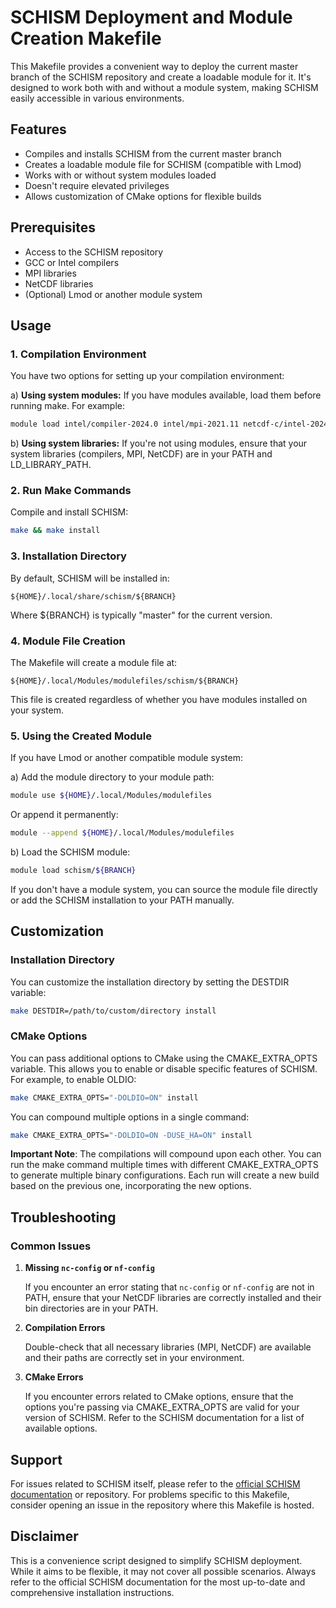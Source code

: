 # SCHISM Deployment and Module Creation Makefile

This Makefile provides a convenient way to deploy the current master branch of the SCHISM repository and create a loadable module for it. It's designed to work both with and without a module system, making SCHISM easily accessible in various environments.

## Features

- Compiles and installs SCHISM from the current master branch
- Creates a loadable module file for SCHISM (compatible with Lmod)
- Works with or without system modules loaded
- Doesn't require elevated privileges
- Allows customization of CMake options for flexible builds

## Prerequisites

- Access to the SCHISM repository
- GCC or Intel compilers
- MPI libraries
- NetCDF libraries
- (Optional) Lmod or another module system

## Usage

### 1. Compilation Environment

You have two options for setting up your compilation environment:

a) **Using system modules:**
If you have modules available, load them before running make. For example:

```bash
module load intel/compiler-2024.0 intel/mpi-2021.11 netcdf-c/intel-2024.0/4.9.2_intelmpi netcdf-fortran/intel-2024.0/4.6.1_intelmpi
```

b) **Using system libraries:**
If you're not using modules, ensure that your system libraries (compilers, MPI, NetCDF) are in your PATH and LD_LIBRARY_PATH.

### 2. Run Make Commands

Compile and install SCHISM:

```bash
make && make install
```

### 3. Installation Directory

By default, SCHISM will be installed in:

```
${HOME}/.local/share/schism/${BRANCH}
```

Where ${BRANCH} is typically "master" for the current version.

### 4. Module File Creation

The Makefile will create a module file at:

```
${HOME}/.local/Modules/modulefiles/schism/${BRANCH}
```

This file is created regardless of whether you have modules installed on your system.

### 5. Using the Created Module

If you have Lmod or another compatible module system:

a) Add the module directory to your module path:

```bash
module use ${HOME}/.local/Modules/modulefiles
```

Or append it permanently:

```bash
module --append ${HOME}/.local/Modules/modulefiles
```

b) Load the SCHISM module:

```bash
module load schism/${BRANCH}
```

If you don't have a module system, you can source the module file directly or add the SCHISM installation to your PATH manually.

## Customization

### Installation Directory

You can customize the installation directory by setting the DESTDIR variable:

```bash
make DESTDIR=/path/to/custom/directory install
```

### CMake Options

You can pass additional options to CMake using the CMAKE_EXTRA_OPTS variable. This allows you to enable or disable specific features of SCHISM. For example, to enable OLDIO:

```bash
make CMAKE_EXTRA_OPTS="-DOLDIO=ON" install
```

You can compound multiple options in a single command:

```bash
make CMAKE_EXTRA_OPTS="-DOLDIO=ON -DUSE_HA=ON" install
```

**Important Note**: The compilations will compound upon each other. You can run the make command multiple times with different CMAKE_EXTRA_OPTS to generate multiple binary configurations. Each run will create a new build based on the previous one, incorporating the new options.

## Troubleshooting

### Common Issues

1. **Missing `nc-config` or `nf-config`**

   If you encounter an error stating that `nc-config` or `nf-config` are not in PATH, ensure that your NetCDF libraries are correctly installed and their bin directories are in your PATH.

2. **Compilation Errors**

   Double-check that all necessary libraries (MPI, NetCDF) are available and their paths are correctly set in your environment.

3. **CMake Errors**

   If you encounter errors related to CMake options, ensure that the options you're passing via CMAKE_EXTRA_OPTS are valid for your version of SCHISM. Refer to the SCHISM documentation for a list of available options.

## Support

For issues related to SCHISM itself, please refer to the [official SCHISM documentation](https://schism.wiki/) or repository. For problems specific to this Makefile, consider opening an issue in the repository where this Makefile is hosted.

## Disclaimer

This is a convenience script designed to simplify SCHISM deployment. While it aims to be flexible, it may not cover all possible scenarios. Always refer to the official SCHISM documentation for the most up-to-date and comprehensive installation instructions.
